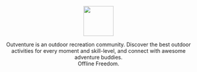<p align="center"><img src ="https://res.cloudinary.com/dx1s7kdgz/image/upload/v1496716199/OUTVENTURE-03_bnkfhn.png" height ="80px"/></p>

<p align="center">Outventure is an outdoor recreation community. Discover the best outdoor activities for every moment and skill-level, and connect with awesome adventure buddies.<br> Offline Freedom.</p>



